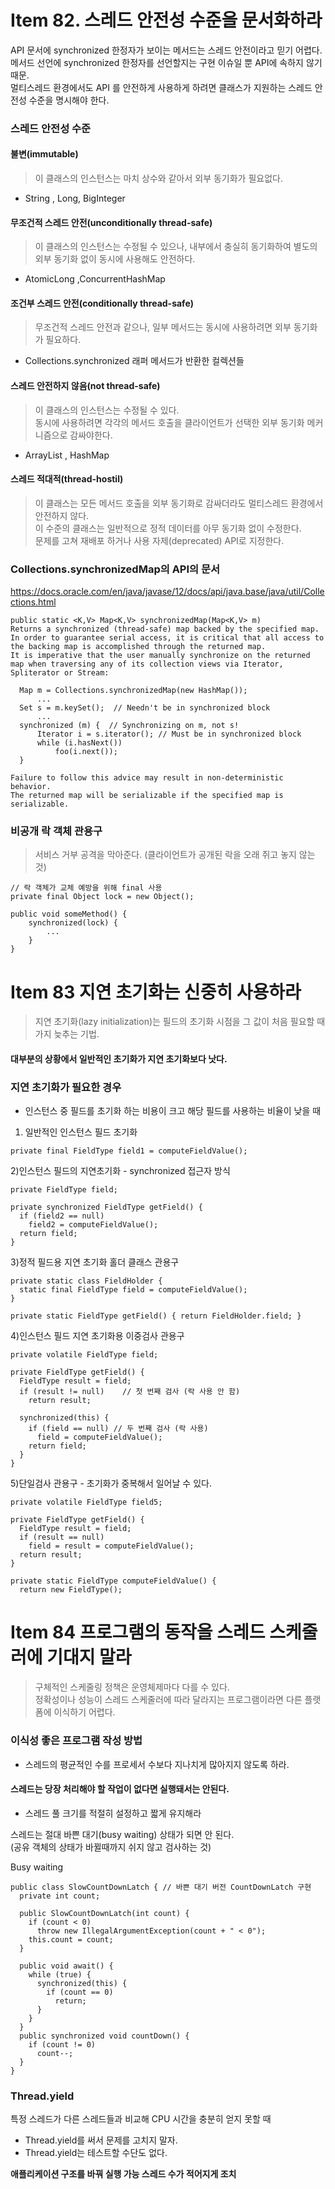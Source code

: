# Item 82. 스레드 안전성 수준을 문서화하라

API 문서에 synchronized 한정자가 보이는 메서드는 스레드 안전이라고 믿기 어렵다.  
메서드 선언에 synchronized 한정자를 선언할지는 구현 이슈일 뿐 API에 속하지 않기 때문.  
멀티스레드 환경에서도 API 를 안전하게 사용하게 하려면 클래스가 지원하는 스레드 안전성 수준을 명시해야 한다.

### 스레드 안전성 수준

#### 불변(immutable)
>이 클래스의 인스턴스는 마치 상수와 같아서 외부 동기화가 필요없다.
- String , Long, BigInteger
 
#### 무조건적 스레드 안전(unconditionally thread-safe)
>이 클래스의 인스턴스는 수정될 수 있으나, 내부에서 충실히 동기화하여 별도의 외부 동기화 없이 동시에 사용해도 안전하다.
- AtomicLong ,ConcurrentHashMap
 
#### 조건부 스레드 안전(conditionally thread-safe)
>무조건적 스레드 안전과 같으나, 일부 메서드는 동시에 사용하려면 외부 동기화가 필요하다.
- Collections.synchronized 래퍼 메서드가 반환한 컬렉션들
 
#### 스레드 안전하지 않음(not thread-safe)
>이 클래스의 인스턴스는 수정될 수 있다.  
동시에 사용하려면 각각의 메서드 호출을 클라이언트가 선택한 외부 동기화 메커니즘으로 감싸야한다.
- ArrayList , HashMap
 
#### 스레드 적대적(thread-hostil)
>이 클래스는 모든 메서드 호출을 외부 동기화로 감싸더라도 멀티스레드 환경에서 안전하지 않다.  
이 수준의 클래스는 일반적으로 정적 데이터를 아무 동기화 없이 수정한다.  
문제를 고쳐 재배포 하거나 사용 자제(deprecated) API로 지정한다.

### Collections.synchronizedMap의 API의 문서

https://docs.oracle.com/en/java/javase/12/docs/api/java.base/java/util/Collections.html

```
public static <K,​V> Map<K,​V> synchronizedMap​(Map<K,​V> m)
Returns a synchronized (thread-safe) map backed by the specified map. In order to guarantee serial access, it is critical that all access to the backing map is accomplished through the returned map.
It is imperative that the user manually synchronize on the returned map when traversing any of its collection views via Iterator, Spliterator or Stream:

  Map m = Collections.synchronizedMap(new HashMap());
      ...
  Set s = m.keySet();  // Needn't be in synchronized block
      ...
  synchronized (m) {  // Synchronizing on m, not s!
      Iterator i = s.iterator(); // Must be in synchronized block
      while (i.hasNext())
          foo(i.next());
  }
 
Failure to follow this advice may result in non-deterministic behavior.
The returned map will be serializable if the specified map is serializable.
```

### 비공개 락 객체 관용구
>서비스 거부 공격을 막아준다. (클라이언트가 공개된 락을 오래 쥐고 놓지 않는 것)

```
// 락 객체가 교체 예방을 위해 final 사용
private final Object lock = new Object();  

public void someMethod() {
    synchronized(lock) {
        ...
    }
}
```

# Item 83 지연 초기화는 신중히 사용하라

>지연 초기화(lazy initialization)는 필드의 초기화 시점을 그 값이 처음 필요할 때가지 늦추는 기법.

#### 대부분의 상황에서 일반적인 초기화가 지연 초기화보다 낫다.

### 지연 초기화가 필요한 경우
- 인스턴스 중 필드를 초기화 하는 비용이 크고 해당 필드를 사용하는 비율이 낮을 때

1) 일반적인 인스턴스 필드 초기화
```
private final FieldType field1 = computeFieldValue();
```

2)인스턴스 필드의 지연초기화 - synchronized 접근자 방식
```
private FieldType field;

private synchronized FieldType getField() {
  if (field2 == null)
    field2 = computeFieldValue();
  return field;
}
```

3)정적 필드용 지연 초기화 홀더 클래스 관용구
```
private static class FieldHolder {
  static final FieldType field = computeFieldValue();
}

private static FieldType getField() { return FieldHolder.field; }
```

4)인스턴스 필드 지연 초기화용 이중검사 관용구
```
private volatile FieldType field;

private FieldType getField() {
  FieldType result = field;
  if (result != null)    // 첫 번째 검사 (락 사용 안 함)
    return result;

  synchronized(this) {
    if (field == null) // 두 번째 검사 (락 사용)
      field = computeFieldValue();
    return field;
  }
}
```

5)단일검사 관용구 - 초기화가 중복해서 일어날 수 있다.
```
private volatile FieldType field5;

private FieldType getField() {
  FieldType result = field;
  if (result == null)
    field = result = computeFieldValue();
  return result;
}

private static FieldType computeFieldValue() {
  return new FieldType();
```

# Item 84 프로그램의 동작을 스레드 스케줄러에 기대지 말라

>구체적인 스케줄링 정책은 운영체제마다 다를 수 있다.  
정확성이나 성능이 스레드 스케줄러에 따라 달라지는 프로그램이라면 다른 플랫폼에 이식하기 어렵다.

### 이식성 좋은 프로그램 작성 방법
- 스레드의 평균적인 수를 프로세서 수보다 지나치게 많아지지 않도록 하라.

#### 스레드는 당장 처리해야 할 작업이 없다면 실행돼서는 안된다.
- 스레드 풀 크기를 적절히 설정하고 짧게 유지해라

스레드는 절대 바쁜 대기(busy waiting) 상태가 되면 안 된다.  
(공유 객체의 상태가 바뀔때까지 쉬지 않고 검사하는 것)

Busy waiting
```
public class SlowCountDownLatch { // 바쁜 대기 버전 CountDownLatch 구현
  private int count;

  public SlowCountDownLatch(int count) {
    if (count < 0)
      throw new IllegalArgumentException(count + " < 0");
    this.count = count;
  }

  public void await() {
    while (true) {
      synchronized(this) {
        if (count == 0)
          return;
      }
    }
  }
  public synchronized void countDown() {
    if (count != 0)
      count--;
  }
}
```

### Thread.yield

특정 스레드가 다른 스레드들과 비교해 CPU 시간을 충분히 얻지 못할 때
- Thread.yield를 써서 문제를 고치지 말자.
- Thread.yield는 테스트할 수단도 없다.

**애플리케이션 구조를 바꿔 실행 가능 스레드 수가 적어지게 조치**



